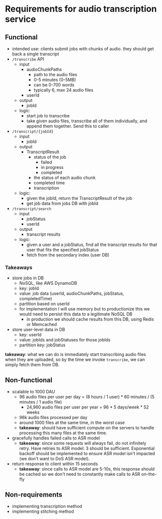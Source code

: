 # Requirements for audio transcription service

## Functional
- intended use: clients submit jobs with chunks of audio. they should get back a single transcript
- `/transcribe` API
  - input
    - audioChunkPaths
      - path to the audio files
      - 0-5 minutes (0-5MB)
      - can be 0-700 words
      - typically 6, max 24 audio files
    - userId
  - output
    - jobId
  - logic:
    - start job to transcribe
    - take given audio files, transcribe all of them individually, and append them together. Send this to caller
- `/transcript/{jobId}`
  - input
    - jobId
  - output
    - TranscriptResult
      - status of the job
        - failed
        - in progress
        - completed
      - the status of each audio chunk
      - completed time
      - transcription
  - logic:
    - given the jobId, return the TranscriptResult of the job
    - get job data from jobs DB with jobId
- `/transcript/search`
  - input
    - jobStatus
    - userId
  - output
    - transcript results
  - logic:
    - given a user and a jobStatus, find all the transcript results for that user that fits the specified jobStatus
    - fetch from the secondary index (user DB)

### Takeaways
- store jobs in DB
  - NoSQL, like AWS DynamoDB
  - key: jobId
  - value: job data (userId, audioChunkPaths, jobStatus, completedTime)
  - partition based on userId
  - for implementation I will use memory but to productionize this we would need to persist this data to a legitimate NoSQL DB
    - in production we should cache results from this DB, using Redis or Memcached
- store user-level data in DB
  - key: userId
  - value: jobIds and jobStatuses for those jobIds
  - partition key: jobStatus


**takeaway**: what we can do is immediately start transcribing audio files when they are uploaded, so by the time we invoke `transcribe`, we can simply fetch them from DB.

## Non-functional
- scalable to 1000 DAU
  - 96 audio files per user per day = (8 hours / 1 user) * 60 minutes / (5 minutes / 1 audio file)
    - 24,960 audio files per user per year = 96 * 5 days/week * 52 weeks
  - 96k audio files processed per day
  - around 1000 files at the same time, in the worst case
  - **takeaway**: should have sufficient compute on the servers to handle processing this many files at the same time.
- gracefully handles failed calls to ASR model
  - **takeaway**: since some requests will always fail, do not infinitely retry. Have retries to ASR model: 3 should be sufficient. Exponential backoff should be implemented to ensure ASR model isn't impacted (we don't want to DoS ASR model).
- return response to client within 15 seconds
  - **takeaway**: since calls to ASR model are 5-10s, this response should be cached so we don't need to constantly make calls to ASR on-the-fly

## Non-requirements
- implementing transcription method
- implementing stitching method
